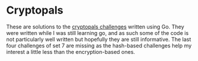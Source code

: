 # Cryptopals
These are solutions to the [cryptopals challenges](https://cryptopals.com/) written using Go. They were written while I was still learning go, and as such some of the code is not particularly well written but hopefully they are still informative. The last four challenges of set 7 are missing as the hash-based challenges help my interest a little less than the encryption-based ones.
